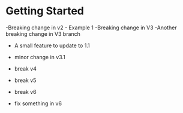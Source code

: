 # Getting Started

-Breaking change in v2 - Example 1
-Breaking change in V3
-Another breaking change in V3 branch

- A small feature to update to 1.1
- minor change in v3.1

- break v4
- break v5
- break v6
- fix something in v6
